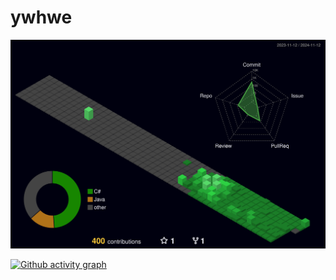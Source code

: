 # ywhwe
![](./profile-3d-contrib/profile-night-green.svg)

[![Github activity graph](https://github-readme-activity-graph.vercel.app/graph?username=ywhwe&custom_title=Git%20Contribution%20graph&hide_border=true&theme=high-contrast)](https://github.com/ashutosh00710/github-readme-activity-graph)
